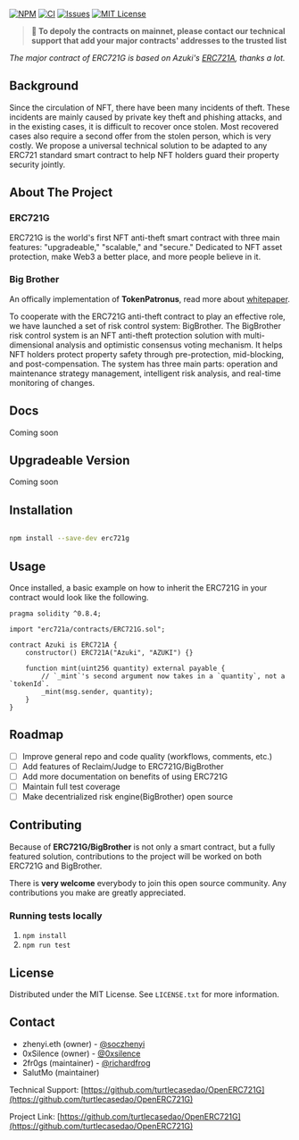 [![NPM][npm-shield]][npm-url]
[![CI][ci-shield]][ci-url]
[![Issues][issues-shield]][issues-url]
[![MIT License][license-shield]][license-url]
<!-- OTHER BADGES -->
<!-- [![Contributors][contributors-shield]][contributors-url] -->
<!-- [![Forks][forks-shield]][forks-url] -->
<!-- [![Stargazers][stars-shield]][stars-url] -->
<!-- [![Docs][docs-shield]][docs-url] -->
<!-- [![Coverage][coverage-shield]][coverage-url] -->

<!-- ANNOUNCEMENT -->

> **📢 To depoly the contracts on mainnet, please contact our technical support that add your major contracts' addresses to the trusted list**

_The major contract of ERC721G is based on Azuki's [ERC721A](https://github.com/chiru-labs/ERC721A), thanks a lot._

## Background

Since the circulation of NFT, there have been many incidents of theft. These incidents are mainly caused by private key theft and phishing attacks, and in the existing cases, it is difficult to recover once stolen. Most recovered cases also require a second offer from the stolen person, which is very costly. We propose a universal technical solution to be adapted to any ERC721 standard smart contract to help NFT holders guard their property security jointly.

<!-- ABOUT THE PROJECT -->

## About The Project
### ERC721G

ERC721G is the world's first NFT anti-theft smart contract with three main features: "upgradeable," "scalable," and "secure." Dedicated to NFT asset protection, make Web3 a better place, and more people believe in it.

### Big Brother

An offically implementation of **TokenPatronus**, read more about [whitepaper]().

To cooperate with the ERC721G anti-theft contract to play an effective role, we have launched a set of risk control system: BigBrother. The BigBrother risk control system is an NFT anti-theft protection solution with multi-dimensional analysis and optimistic consensus voting mechanism. It helps NFT holders protect property safety through pre-protection, mid-blocking, and post-compensation. The system has three main parts: operation and maintenance strategy management, intelligent risk analysis, and real-time monitoring of changes.

<!-- Docs -->

## Docs

Coming soon

<!-- Upgradeable Version -->

## Upgradeable Version

Coming soon

<!-- Installation -->

## Installation

```sh

npm install --save-dev erc721g

```

<!-- USAGE EXAMPLES -->

## Usage

Once installed, a basic example on how to inherit the ERC721G in your contract would look like the following. 

```solidity
pragma solidity ^0.8.4;

import "erc721a/contracts/ERC721G.sol";

contract Azuki is ERC721A {
    constructor() ERC721A("Azuki", "AZUKI") {}

    function mint(uint256 quantity) external payable {
        // `_mint`'s second argument now takes in a `quantity`, not a `tokenId`.
        _mint(msg.sender, quantity);
    }
}
```

<!-- ROADMAP -->

## Roadmap

- [ ] Improve general repo and code quality (workflows, comments, etc.)
- [ ] Add features of Reclaim/Judge to ERC721G/BigBrother
- [ ] Add more documentation on benefits of using ERC721G
- [ ] Maintain full test coverage
- [ ] Make decentrialized risk engine(BigBrother) open source

<!-- CONTRIBUTING -->

## Contributing

Because of **ERC721G/BigBrother** is not only a smart contract, but a fully featured solution, contributions to the project will be worked on both ERC721G and BigBrother. 

There is **very welcome** everybody to join this open source community. Any contributions you make are greatly appreciated.

<!-- ROADMAP -->

### Running tests locally

1. `npm install`
2. `npm run test`

<!-- LICENSE -->

## License

Distributed under the MIT License. See `LICENSE.txt` for more information.

<!-- CONTACT -->

## Contact

- zhenyi.eth (owner) - [@soczhenyi](https://twitter.com/soczhenyi)
- 0xSilence (owner) - [@0xsilence](https://twitter.com/0xsilence)
- 2fr0gs (maintainer) - [@richardfrog](https://twitter.com/richardfrog)
- SalutMo (maintainer)

Technical Support: [https://github.com/turtlecasedao/OpenERC721G](https://github.com/turtlecasedao/OpenERC721G)

Project Link: [https://github.com/turtlecasedao/OpenERC721G](https://github.com/turtlecasedao/OpenERC721G)

<!-- MARKDOWN LINKS & IMAGES -->

<!-- https://www.markdownguide.org/basic-syntax/#reference-style-links -->

[docs-shield]: https://img.shields.io/badge/docs-%F0%9F%93%84-blue?style=for-the-badge
[docs-url]: https://chiru-labs.github.io/ERC721A/
[npm-shield]: https://img.shields.io/npm/v/erc721a.svg?style=for-the-badge
[npm-url]: https://www.npmjs.com/package/erc721a
[ci-shield]: https://img.shields.io/github/workflow/status/chiru-labs/ERC721A/ERC721A%20CI?label=build&style=for-the-badge
[ci-url]: https://github.com/chiru-labs/ERC721A/actions/workflows/run_tests.yml
[contributors-shield]: https://img.shields.io/github/contributors/chiru-labs/ERC721A.svg?style=for-the-badge
[contributors-url]: https://github.com/chiru-labs/ERC721A/graphs/contributors
[forks-shield]: https://img.shields.io/github/forks/chiru-labs/ERC721A.svg?style=for-the-badge
[forks-url]: https://github.com/chiru-labs/ERC721A/network/members
[stars-shield]: https://img.shields.io/github/stars/chiru-labs/ERC721A.svg?style=for-the-badge
[stars-url]: https://github.com/chiru-labs/ERC721A/stargazers
[issues-shield]: https://img.shields.io/github/issues/chiru-labs/ERC721A.svg?style=for-the-badge
[issues-url]: https://github.com/turtlecasedao/OpenERC721G/issues
[license-shield]: https://img.shields.io/badge/License-MIT-green.svg?style=for-the-badge
[license-url]: https://github.com/chiru-labs/ERC721A/blob/main/LICENSE.txt
[coverage-shield]: https://img.shields.io/codecov/c/gh/chiru-labs/ERC721A?style=for-the-badge
[coverage-url]: https://codecov.io/gh/chiru-labs/ERC721A
[product-screenshot]: images/screenshot.png